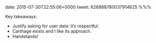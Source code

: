 date: 2015-07-30T22:55:06+0000
tweet: 626888780037914625
%%%

Key takeaways:

- Justify asking for user data: it’s respectful.
- Carthage exists and I like its approach.
- Handstands!
